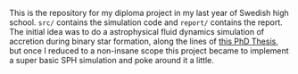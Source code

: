 This is the repository for my diploma project in my last year of Swedish high school. `src/`
contains the simulation code and `report/` contains the report. The initial idea was to do a
astrophysical fluid dynamics simulation of accretion during binary star formation, along the lines
of [this PhD Thesis](https://www.astro.ex.ac.uk/people/mbate/Preprints/thesis/thesis.html), but once
I reduced to a non-insane scope this project became to implement a super basic SPH simulation and
poke around it a little.
